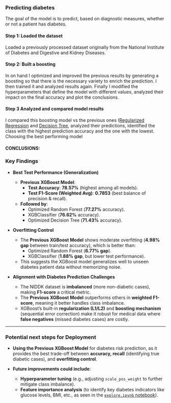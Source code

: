### Predicting diabetes


The goal of the model is to predict, based on diagnostic measures, whether or not a patient has diabetes. 

#### Step 1: Loaded the dataset

Loaded a previously processed dataset originally from the National Institute of Diabetes and Digestive and Kidney Diseases. 
 
#### Step 2: Built a boosting

In on hand I optimized and improved the previous results by generating a boosting so that there is the necessary variety to enrich the prediction. I then trained it and analyzed results again. Finally I modified the hyperparameters that define the model with different values, analyzed their impact on the final accuracy and plot the conclusions.

#### Step 3 Analyzed and compared model results

I compared this boosting model vs the previous ones ([Regularized Regression](https://github.com/dianamonroe/Regularized_Linear_Regression_Project) and [Decision Tree](https://github.com/dianamonroe/Decision_Tree_Project), analyzed their predictions, identified the class with the highest prediction accuracy and the one with the lowest. Choosing the best performing model

#### CONCLUSIONS:

### **Key Findings**  

- **Best Test Performance (Generalization)**  
  - **Previous XGBoost Model**:  
    - **Test Accuracy**: **78.57%** (highest among all models).  
    - **Test F1-Score (Weighted Avg)**: **0.7853** (best balance of precision & recall).  
  - **Followed by**:  
    - Optimized Random Forest (**77.27%** accuracy).  
    - XGBClassifier (**76.62%** accuracy).  
    - Optimized Decision Tree (**71.43%** accuracy).  

- **Overfitting Control**  
  - The **Previous XGBoost Model** shows moderate overfitting (**4.98% gap** between train/test accuracy), which is better than:  
    - Optimized Random Forest (**6.77% gap**).  
    - XGBClassifier (**1.88% gap**, but lower test performance).  
  - This suggests the XGBoost model generalizes well to unseen diabetes patient data without memorizing noise.  

- **Alignment with Diabetes Prediction Challenges**  
  - The NIDDK dataset is **imbalanced** (more non-diabetic cases), making **F1-score** a critical metric.  
  - The **Previous XGBoost Model** outperforms others in **weighted F1-score**, meaning it better handles class imbalance.  
  - XGBoost’s built-in **regularization (L1/L2)** and **boosting mechanism** (sequential error correction) make it robust for medical data where **false negatives** (missed diabetes cases) are costly.  

---

### **Potential next steps for Deployment**  

- **Using the Previous XGBoost Model** for diabetes risk prediction, as it provides the best trade-off between **accuracy, recall** (identifying true diabetic cases), and **overfitting control**.  

- **Future improvements could include**:  
  - **Hyperparameter tuning** (e.g., adjusting `scale_pos_weight` to further mitigate class imbalance).  
  - **Feature importance analysis** (to identify key diabetes indicators like glucose levels, BMI, etc., as seen in the [`explore.ipynb` notebook](https://github.com/dianamonroe/Boosting_Algorithms/blob/main/src/explore.ipynb)).  
